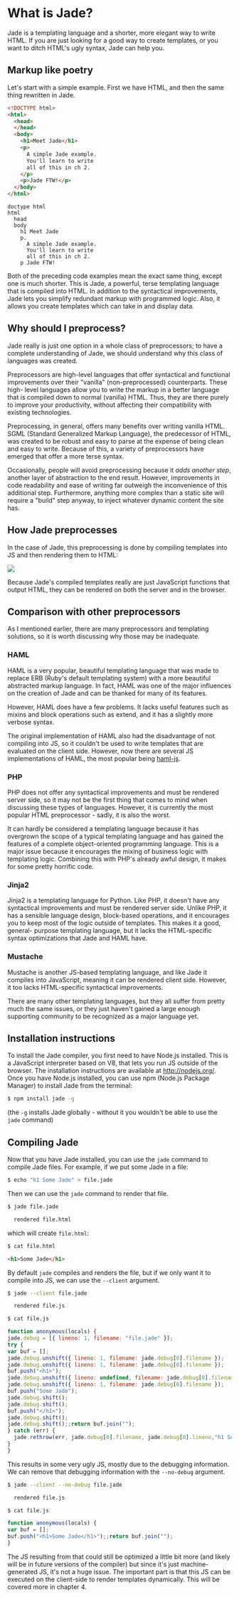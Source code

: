 # What is Jade?
Jade is a templating language and a shorter, more elegant way to write HTML.
If you are just looking for a good way to create templates, or you want to
ditch HTML's ugly syntax, Jade can help you.

## Markup like poetry
Let's start with a simple example. First we have HTML, and then the same thing
rewritten in Jade.

```html
<!DOCTYPE html>
<html>
  <head>
  </head>
  <body>
    <h1>Meet Jade</h1>
    <p>
      A simple Jade example.
      You'll learn to write
      all of this in ch 2.
    </p>
    <p>Jade FTW!</p>
  </body>
</html>
```

```jade
doctype html
html
  head
  body
    h1 Meet Jade
    p.
      A simple Jade example.
      You'll learn to write
      all of this in ch 2.
    p Jade FTW!
```

Both of the preceding code examples mean the exact same thing, except one is
much shorter. This is Jade, a powerful, terse templating language that is
compiled into HTML. In addition to the syntactical improvements, Jade lets you
simplify redundant markup with programmed logic. Also, it allows you create
templates which can take in and display data.

## Why should I preprocess?
Jade really is just one option in a whole class of preprocessors; to have a
complete understanding of Jade, we should understand why this class of
languages was created.

Preprocessors are high-level languages that offer syntactical and functional
improvements over their "vanilla" (non-preprocessed) counterparts. These high-
level languages allow you to write the markup in a better language that is
compiled down to normal (vanilla) HTML. Thus, they are there purely to improve
your productivity, without affecting their compatibility with existing
technologies.

Preprocessing, in general, offers many benefits over writing vanilla HTML.
SGML (Standard Generalized Markup Language), the predecessor of HTML, was
created to be robust and easy to parse at the expense of being clean and easy
to write. Because of this, a variety of preprocessors have emerged that offer
a more terse syntax.

Occasionally, people will avoid preprocessing because it *adds another step*,
another layer of abstraction to the end result. However, improvements in code
readability and ease of writing far outweigh the inconvenience of this
additional step. Furthermore, anything more complex than a static site will
require a "build" step anyway, to inject whatever dynamic content the site
has.

## How Jade preprocesses
In the case of Jade, this preprocessing is done by compiling templates into JS
and then rendering them to HTML:

![](img/Process.svg)

Because Jade's compiled templates really are just JavaScript functions that
output HTML, they can be rendered on both the server and in the browser.

## Comparison with other preprocessors
As I mentioned earlier, there are many preprocessors and templating solutions,
so it is worth discussing why those may be inadequate.

### HAML
HAML is a very popular, beautiful templating language that was made to replace
ERB (Ruby's default templating system) with a more beautiful abstracted markup
language. In fact, HAML was one of the major influences on the creation of
Jade and can be thanked for many of its features.

However, HAML does have a few problems. It lacks useful features such as
mixins and block operations such as extend, and it has a slightly more verbose
syntax.

The original implementation of HAML also had the disadvantage of not compiling
into JS, so it couldn't be used to write templates that are evaluated on the
client side. However, now there are several JS implementations of HAML, the
most popular being [haml-js](https://github.com/creationix/haml-js).

### PHP
PHP does not offer any syntactical improvements and must be rendered server
side, so it may not be the first thing that comes to mind when discussing
these types of languages. However, it is currently the most popular HTML
preprocessor - sadly, it is also the worst.

It can hardly be considered a templating language because it has overgrown the
scope of a typical templating language and has gained the features of a
complete object-oriented programming language. This is a major issue because
it encourages the mixing of business logic with templating logic. Combining
this with PHP's already awful design, it makes for some pretty horrific code.

### Jinja2
Jinja2 is a templating language for Python. Like PHP, it doesn't have any
syntactical improvements and must be rendered server side. Unlike PHP, it has
a sensible language design, block-based operations, and it encourages you to
keep most of the logic outside of templates. This makes it a good, general-
purpose templating language, but it lacks the HTML-specific syntax
optimizations that Jade and HAML have.

### Mustache
Mustache is another JS-based templating language, and like Jade it compiles
into JavaScript, meaning it can be rendered client side. However, it too lacks
HTML-specific syntactical improvements.

There are many other templating languages, but they all suffer from pretty
much the same issues, or they just haven't gained a large enough supporting
community to be recognized as a major language yet.

## Installation instructions
To install the Jade compiler, you first need to have Node.js installed. This
is a JavaScript interpreter based on V8, that lets you run JS outside of the
browser. The installation instructions are available at http://nodejs.org/.
Once you have Node.js installed, you can use npm (Node.js Package Manager) to
install Jade from the terminal:

```bash
$ npm install jade -g
```

(the `-g` installs Jade globally - without it you wouldn't be able to use the
`jade` command)

## Compiling Jade
Now that you have Jade installed, you can use the `jade` command to compile
Jade files. For example, if we put some Jade in a file:

```bash
$ echo "h1 Some Jade" > file.jade
```

Then we can use the `jade` command to render that file.

```bash
$ jade file.jade

  rendered file.html

```

which will create `file.html`:

```bash
$ cat file.html
```
```html
<h1>Some Jade</h1>
```

By default `jade` compiles and renders the file, but if we only want it to
compile into JS, we can use the `--client` argument.

```bash
$ jade --client file.jade

  rendered file.js

$ cat file.js
```
```js
function anonymous(locals) {
jade.debug = [{ lineno: 1, filename: "file.jade" }];
try {
var buf = [];
jade.debug.unshift({ lineno: 1, filename: jade.debug[0].filename });
jade.debug.unshift({ lineno: 1, filename: jade.debug[0].filename });
buf.push("<h1>");
jade.debug.unshift({ lineno: undefined, filename: jade.debug[0].filename });
jade.debug.unshift({ lineno: 1, filename: jade.debug[0].filename });
buf.push("Some Jade");
jade.debug.shift();
jade.debug.shift();
buf.push("</h1>");
jade.debug.shift();
jade.debug.shift();;return buf.join("");
} catch (err) {
  jade.rethrow(err, jade.debug[0].filename, jade.debug[0].lineno,"h1 Some Jade\n");
}
}
```

This results in some very ugly JS, mostly due to the debugging information. We
can remove that debugging information with the `--no-debug` argument.

```bash
$ jade --client --no-debug file.jade

  rendered file.js

$ cat file.js
```
```js
function anonymous(locals) {
var buf = [];
buf.push("<h1>Some Jade</h1>");;return buf.join("");
}
```

The JS resulting from that could still be optimized a little bit more (and
likely will be in future versions of the compiler) but since it's just
machine-generated JS, it's not a huge issue. The important part is that this
JS can be executed on the client-side to render templates dynamically. This
will be covered more in chapter 4.
